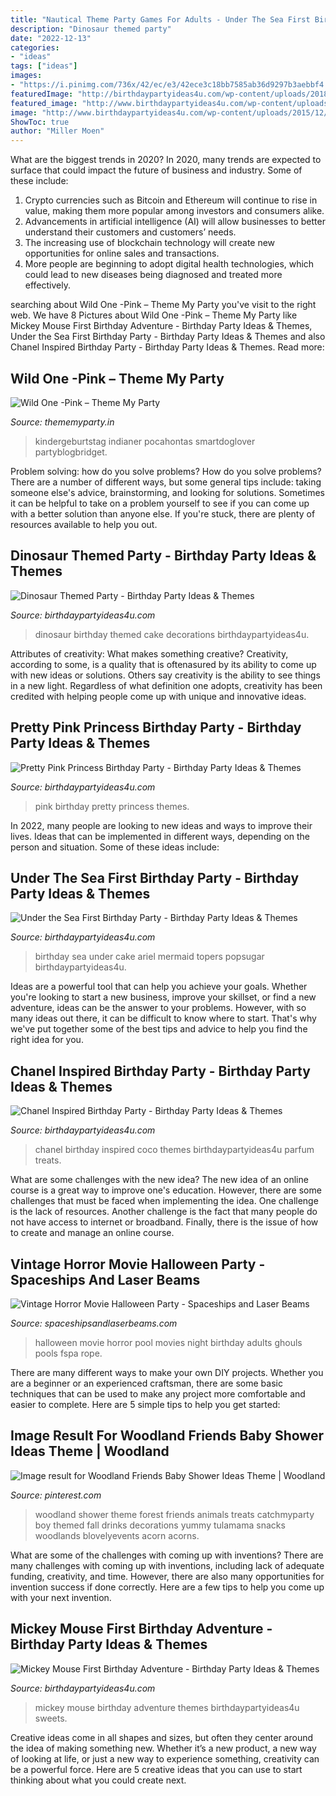 ```yaml
---
title: "Nautical Theme Party Games For Adults - Under The Sea First Birthday Party"
description: "Dinosaur themed party"
date: "2022-12-13"
categories:
- "ideas"
tags: ["ideas"]
images:
- "https://i.pinimg.com/736x/42/ec/e3/42ece3c18bb7585ab36d9297b3aebbf4.jpg"
featuredImage: "http://birthdaypartyideas4u.com/wp-content/uploads/2018/04/Mickey-Mouse-First-Birthday-Adventure-Sweets.jpg"
featured_image: "http://www.birthdaypartyideas4u.com/wp-content/uploads/2015/09/Under-the-Sea-First-Birthday-Party-cake-ariel-topers-550x825.jpg"
image: "http://www.birthdaypartyideas4u.com/wp-content/uploads/2015/12/COCO-Chanel-inspired-birthday-party-parfum-treats-550x733.jpg"
ShowToc: true
author: "Miller Moen"
---
```



What are the biggest trends in 2020?
In 2020, many trends are expected to surface that could impact the future of business and industry. Some of these include:
1. Crypto currencies such as Bitcoin and Ethereum will continue to rise in value, making them more popular among investors and consumers alike.
2. Advancements in artificial intelligence (AI) will allow businesses to better understand their customers and customers’ needs.
3. The increasing use of blockchain technology will create new opportunities for online sales and transactions. 
4. More people are beginning to adopt digital health technologies, which could lead to new diseases being diagnosed and treated more effectively.

	

		
searching about Wild One -Pink – Theme My Party you've visit to the right web. We have 8 Pictures about Wild One -Pink – Theme My Party like Mickey Mouse First Birthday Adventure - Birthday Party Ideas &amp; Themes, Under the Sea First Birthday Party - Birthday Party Ideas &amp; Themes and also Chanel Inspired Birthday Party - Birthday Party Ideas &amp; Themes. Read more:
		
    
## Wild One -Pink – Theme My Party

<img loading=lazy src="http://cdn.shopify.com/s/files/1/0370/6014/9386/collections/first_birthday_invite-girls_1200x1200.jpg?v=1594125744" onerror="this.onerror=null;this.src='https://tse4.mm.bing.net/th?id=OIP.p81A8XvsAqaA8tA_vtljDwHaHa&amp;pid=15.1';" alt="Wild One -Pink – Theme My Party">

_Source: thememyparty.in_

>kindergeburtstag indianer pocahontas smartdoglover partyblogbridget. 

	

Problem solving: how do you solve problems?
How do you solve problems? There are a number of different ways, but some general tips include: taking someone else's advice, brainstorming, and looking for solutions. Sometimes it can be helpful to take on a problem yourself to see if you can come up with a better solution than anyone else. If you're stuck, there are plenty of resources available to help you out.

    
## Dinosaur Themed Party - Birthday Party Ideas &amp; Themes

<img loading=lazy src="http://www.birthdaypartyideas4u.com/wp-content/uploads/2016/06/Dinosaur-birthday-party-cake-ideas-600x800.jpg" onerror="this.onerror=null;this.src='https://tse1.mm.bing.net/th?id=OIP.rEBvfz7fwSfjcJEuj9hRBgHaJ4&amp;pid=15.1';" alt="Dinosaur Themed Party - Birthday Party Ideas &amp; Themes">

_Source: birthdaypartyideas4u.com_

>dinosaur birthday themed cake decorations birthdaypartyideas4u. 

	

Attributes of creativity: What makes something creative?
Creativity, according to some, is a quality that is oftenasured by its ability to come up with new ideas or solutions. Others say creativity is the ability to see things in a new light. Regardless of what definition one adopts, creativity has been credited with helping people come up with unique and innovative ideas.

    
## Pretty Pink Princess Birthday Party - Birthday Party Ideas &amp; Themes

<img loading=lazy src="http://www.birthdaypartyideas4u.com/wp-content/uploads/2016/08/pretty-pink-princess-birthday-party-tablescape.jpg" onerror="this.onerror=null;this.src='https://tse4.mm.bing.net/th?id=OIP.juMfU1_l2OsyuR2PPf2flwHaNd&amp;pid=15.1';" alt="Pretty Pink Princess Birthday Party - Birthday Party Ideas &amp; Themes">

_Source: birthdaypartyideas4u.com_

>pink birthday pretty princess themes. 

	

In 2022, many people are looking to new ideas and ways to improve their lives. Ideas that can be implemented in different ways, depending on the person and situation. Some of these ideas include: 

    
## Under The Sea First Birthday Party - Birthday Party Ideas &amp; Themes

<img loading=lazy src="http://www.birthdaypartyideas4u.com/wp-content/uploads/2015/09/Under-the-Sea-First-Birthday-Party-cake-ariel-topers-550x825.jpg" onerror="this.onerror=null;this.src='https://tse3.mm.bing.net/th?id=OIP.Lvwe7D1-d7XROIucw0y8WQHaLH&amp;pid=15.1';" alt="Under the Sea First Birthday Party - Birthday Party Ideas &amp; Themes">

_Source: birthdaypartyideas4u.com_

>birthday sea under cake ariel mermaid topers popsugar birthdaypartyideas4u. 

	

Ideas are a powerful tool that can help you achieve your goals. Whether you're looking to start a new business, improve your skillset, or find a new adventure, ideas can be the answer to your problems. However, with so many ideas out there, it can be difficult to know where to start. That's why we've put together some of the best tips and advice to help you find the right idea for you.

    
## Chanel Inspired Birthday Party - Birthday Party Ideas &amp; Themes

<img loading=lazy src="http://www.birthdaypartyideas4u.com/wp-content/uploads/2015/12/COCO-Chanel-inspired-birthday-party-parfum-treats-550x733.jpg" onerror="this.onerror=null;this.src='https://tse1.mm.bing.net/th?id=OIP.CMYJuYMg_mH1TScYt118MwHaJ3&amp;pid=15.1';" alt="Chanel Inspired Birthday Party - Birthday Party Ideas &amp; Themes">

_Source: birthdaypartyideas4u.com_

>chanel birthday inspired coco themes birthdaypartyideas4u parfum treats. 

	

What are some challenges with the new idea?
The new idea of an online course is a great way to improve one's education. However, there are some challenges that must be faced when implementing the idea. One challenge is the lack of resources. Another challenge is the fact that many people do not have access to internet or broadband. Finally, there is the issue of how to create and manage an online course.

    
## Vintage Horror Movie Halloween Party - Spaceships And Laser Beams

<img loading=lazy src="https://spaceshipsandlaserbeams.com/wp-content/uploads/2015/09/vintage-horror-movie-halloween-party-ideas.jpg" onerror="this.onerror=null;this.src='https://tse4.mm.bing.net/th?id=OIP.DjDPiVyVOUozTWMuUfLQPQHaLZ&amp;pid=15.1';" alt="Vintage Horror Movie Halloween Party - Spaceships and Laser Beams">

_Source: spaceshipsandlaserbeams.com_

>halloween movie horror pool movies night birthday adults ghouls pools fspa rope. 

	

There are many different ways to make your own DIY projects. Whether you are a beginner or an experienced craftsman, there are some basic techniques that can be used to make any project more comfortable and easier to complete. Here are 5 simple tips to help you get started:

    
## Image Result For Woodland Friends Baby Shower Ideas Theme | Woodland

<img loading=lazy src="https://i.pinimg.com/736x/42/ec/e3/42ece3c18bb7585ab36d9297b3aebbf4.jpg" onerror="this.onerror=null;this.src='https://tse3.mm.bing.net/th?id=OIP.QT5fWlfZ9PKhYG99QLJ8OwAAAA&amp;pid=15.1';" alt="Image result for Woodland Friends Baby Shower Ideas Theme | Woodland">

_Source: pinterest.com_

>woodland shower theme forest friends animals treats catchmyparty boy themed fall drinks decorations yummy tulamama snacks woodlands blovelyevents acorn acorns. 

	

What are some of the challenges with coming up with inventions?
There are many challenges with coming up with inventions, including lack of adequate funding, creativity, and time. However, there are also many opportunities for invention success if done correctly. Here are a few tips to help you come up with your next invention.

    
## Mickey Mouse First Birthday Adventure - Birthday Party Ideas &amp; Themes

<img loading=lazy src="http://birthdaypartyideas4u.com/wp-content/uploads/2018/04/Mickey-Mouse-First-Birthday-Adventure-Sweets.jpg" onerror="this.onerror=null;this.src='https://tse3.mm.bing.net/th?id=OIP.4d68PqLrVWf2BzO1pzwKxAHaK2&amp;pid=15.1';" alt="Mickey Mouse First Birthday Adventure - Birthday Party Ideas &amp; Themes">

_Source: birthdaypartyideas4u.com_

>mickey mouse birthday adventure themes birthdaypartyideas4u sweets. 

	

Creative ideas come in all shapes and sizes, but often they center around the idea of making something new. Whether it’s a new product, a new way of looking at life, or just a new way to experience something, creativity can be a powerful force. Here are 5 creative ideas that you can use to start thinking about what you could create next.

